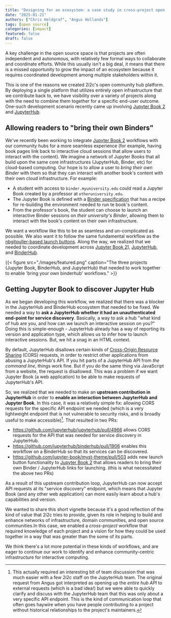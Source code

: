 ```yaml
---
title: "Designing for an ecosystem: a case study in cross-project open source contribution"
date: "2025-01-21"
authors: ["Chris Holdgraf", "Angus Hollands"]
tags: [open source]
categories: [impact]
featured: false
draft: false
---
```


A key challenge in the open source space is that projects are often independent and autonomous, with relatively few formal ways to collaborate and coordinate efforts. While this usually isn't a big deal, it means that there is a missed opportunity to grow the impact of an ecosystem because it requires coordinated development among multiple stakeholders within it.

This is one of the reasons we created 2i2c's open community hub platform. By deploying a single platform that utilizes entirely open infrastructure that we contribute back to, we have visibility over a variety of projects along with the need to combine them together for a specific end-user outcome. One-such development scenario recently came up involving [Jupyter Book 2][jb2] and [JupyterHub](https://jupyterhub.org/).

## Allowing readers to "bring their own Binders"

We've recently been working to integrate [Jupyter Book 2][jb2] workflows with our community hubs for a more seamless experience (for example, having book pages link back to interactive cloud sessions that allow users to interact with the content). We imagine a network of Jupyter Books that all build upon the same core infrastructures (JupyterHub, Binder, etc) for cloud-based computing. Our hope is to allow a user to _bring their own Binder_ with them so that they can interact with another book's content with their own cloud infrastructure. For example:

- A student with access to `binder.myuniversity.edu` could read a Jupyter Book created by a professor at `otheruniversity.edu`.
- The Jupyter Book is defined with a [Binder specification](https://repo2docker.readthedocs.io/en/latest/specification.html) that has a recipe for re-building the environment needed to run te book's content.
- From the professor's book, the student can choose to launch an interactive Binder sessions on _their university's Binder_, allowing them to interact with the book's content on their own infrastructure.

We want a workflow like this to be as seamless and un-complicated as possible. We also want it to follow the same fundamental workflow as the [nbgitpuller-based launch buttons](https://docs.2i2c.org/community/content/). Along the way, we realized that we needed to coordinate development across [Jupyter Book 2][jb2]], [JupyterHub](https://jupyter.readthedocs.io), and [BinderHub](https://binderhub.readthedocs.io).

{{< figure src="./images/featured.png" caption="The three projects (Jupyter Book, BinderHub, and JupyterHub) that needed to work together to enable 'bring your own binderhub' workflows." >}}

## Getting Jupyter Book to discover Jupyter Hub

As we began developing this workflow, we realized that there was a blocker in the JupyterHub and BinderHub ecosystem that needed to be fixed. We needed a way to **ask a JupyterHub whether it had an unauthenticated end-point for service discovery**. Basically, a way to ask a hub "what kind of hub are you, and how can we launch an interactive session on you?" Doing this is simple-enough - JupyterHub already has a way of reporting its version and application type, which allows us to infer how to launch interactive sessions. But, we hit a snag in an HTML context.

By default, JupyterHub disallows certain kinds of [Cross-Origin Resource Sharing](https://developer.mozilla.org/en-US/docs/Web/HTTP/CORS) (CORS) requests, in order to restrict other applications from abusing a JupyterHub's API. If you hit parts of a JupyterHub API from _the command line_, things work fine. But if you do the same thing via JavaScript from a website, the request is disallowed. This was a problem if we want Jupyter Book (a web application) to be able to make requests of JupyterHub's API.

So, we realized that we needed to make an **upstream contribution in JupyterHub** in order to **enable an interaction between JupyterHub and Jupyter Book**. In this case, it was a relatively simple fix: allowing CORS requests for the specific API endpoint we needed (which is a very lightweight endpoint that is not vulnerable to security risks, and is broadly useful to make accessible)[^1]. That resulted in two PRs:

- https://github.com/jupyterhub/jupyterhub/pull/4966 allows CORS requests for the API that was needed for service discovery in JupyterHub.
- https://github.com/jupyterhub/binderhub/pull/1906 enables this workflow on a BinderHub so that its services can be discovered.
- https://github.com/jupyter-book/myst-theme/pull/503 adds new launch button functionality to [Jupyter Book 2][jb2] that allows readers to bring their own Binder / JupyterHub links for launching. (this is what necessitated the above two PRs)

[^1]: This actually required an interesting bit of team discussion that was much easier with a few 2i2c staff on the JupyterHub team. The original request from Angus got interpreted as opening up the _entire hub API_ to external requests (which is a bad idea!) but we were able to quickly clarify and discuss with the JupyterHub team that this was only about a very specific API endpoint. This is the kind of communication loop that often goes haywire when you have people contributing to a project without historical relationships to the project's maintainers.

As a result of this upstream contribution loop, JupyterHub can now accept API requests at its "service discovery" endpoint, which means that Jupyter Book (and any other web application) can more easily learn about a hub's capabilities and version.

We wanted to share this short vignette because it's a good reflection of the kind of value that 2i2c tries to provide, given its role in helping to build and enhance networks of infrastructure, domain communities, and open source communities.In this case, we enabled a _cross-project_ workflow that required knowledge of each project and a vision for how they could be used together in a way that was greater than the some of its parts.

We think there's a lot more potential in these kinds of workflows, and are eager to continue our work to identify and enhance community-centric infrastructure for interactive computing.

[jb2]: https://next.jupyterbook.org/

